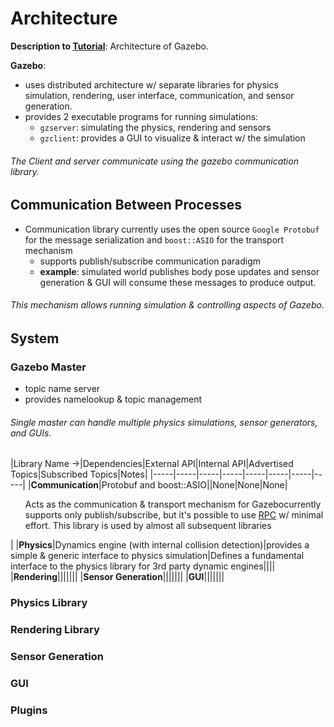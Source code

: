 # Architecture

**Description to [Tutorial][1]**: Architecture of Gazebo.

**Gazebo**:

- uses distributed architecture w/ separate libraries for physics simulation, rendering, user interface, communication, and sensor generation.
- provides 2 executable programs for running simulations:
  - `gzserver`: simulating the physics, rendering and sensors
  - `gzclient`: provides a GUI to visualize & interact w/ the simulation

###### The Client and server communicate using the gazebo communication library.

## Communication Between Processes

- Communication library currently uses the open source `Google Protobuf` for the message serialization and `boost::ASIO` for the transport mechanism
  - supports publish/subscribe communication paradigm
  - **example**: simulated world publishes body pose updates and sensor generation & GUI will consume these messages to produce output.

###### This mechanism allows running simulation & controlling aspects of Gazebo.

## System

### Gazebo Master

- topic name server
- provides namelookup & topic management

###### Single master can handle multiple physics simulations, sensor generators, and GUIs.


|Library Name ->|Dependencies|External API|Internal API|Advertised Topics|Subscribed Topics|Notes|
|-----|-----|-----|-----|-----|-----|-----|-----|
|**Communication**|Protobuf and boost::ASIO||None|None|None|<ul><il>Acts as the communication & transport mechanism for Gazebo</il><il>currently supports only publish/subscribe, but it's possible to use [RPC][2] w/ minimal effort. This library is used by almost all subsequent libraries</il></ul>|
|**Physics**|Dynamics engine (with internal collision detection)|provides a simple & generic interface to physics simulation|Defines a fundamental interface to the physics library for 3rd party dynamic engines||||
|**Rendering**|||||||
|**Sensor Generation**|||||||
|**GUI**|||||||

### Physics Library

### Rendering Library

### Sensor Generation

### GUI

### Plugins

[1]: http://gazebosim.org/tutorials?tut=architecture&cat=get_started
[2]: https://en.wikipedia.org/wiki/Remote_procedure_call
